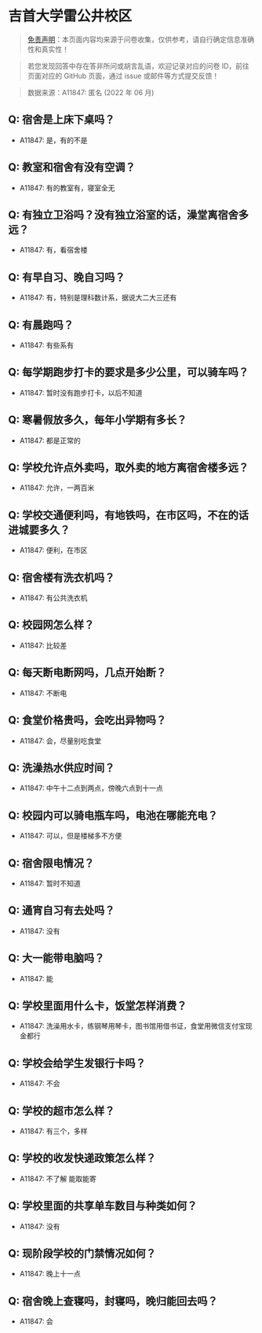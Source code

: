 # 吉首大学雷公井校区

> [免责声明](https://colleges.chat/#_3)：本页面内容均来源于问卷收集，仅供参考，请自行确定信息准确性和真实性！

> 若您发现回答中存在答非所问或胡言乱语，欢迎记录对应的问卷 ID，前往页面对应的 GitHub 页面，通过 issue 或邮件等方式提交反馈！

> 数据来源：A11847: 匿名 (2022 年 06 月)

## Q: 宿舍是上床下桌吗？

- A11847: 是，有的不是

## Q: 教室和宿舍有没有空调？

- A11847: 有的教室有，寝室全无

## Q: 有独立卫浴吗？没有独立浴室的话，澡堂离宿舍多远？

- A11847: 有，看宿舍楼

## Q: 有早自习、晚自习吗？

- A11847: 有，特别是理科数计系，据说大二大三还有

## Q: 有晨跑吗？

- A11847: 有些系有

## Q: 每学期跑步打卡的要求是多少公里，可以骑车吗？

- A11847: 暂时没有跑步打卡，以后不知道

## Q: 寒暑假放多久，每年小学期有多长？

- A11847: 都是正常的

## Q: 学校允许点外卖吗，取外卖的地方离宿舍楼多远？

- A11847: 允许，一两百米

## Q: 学校交通便利吗，有地铁吗，在市区吗，不在的话进城要多久？

- A11847: 便利，在市区

## Q: 宿舍楼有洗衣机吗？

- A11847: 有公共洗衣机

## Q: 校园网怎么样？

- A11847: 比较差

## Q: 每天断电断网吗，几点开始断？

- A11847: 不断电

## Q: 食堂价格贵吗，会吃出异物吗？

- A11847: 会，尽量别吃食堂

## Q: 洗澡热水供应时间？

- A11847: 中午十二点到两点，傍晚六点到十一点

## Q: 校园内可以骑电瓶车吗，电池在哪能充电？

- A11847: 可以，但是楼梯多不方便

## Q: 宿舍限电情况？

- A11847: 暂时不知道

## Q: 通宵自习有去处吗？

- A11847: 没有

## Q: 大一能带电脑吗？

- A11847: 能

## Q: 学校里面用什么卡，饭堂怎样消费？

- A11847: 洗澡用水卡，练钢琴用琴卡，图书馆用借书证，食堂用微信支付宝现金都行

## Q: 学校会给学生发银行卡吗？

- A11847: 不会

## Q: 学校的超市怎么样？

- A11847: 有三个，多样

## Q: 学校的收发快递政策怎么样？

- A11847: 不了解 能取能寄

## Q: 学校里面的共享单车数目与种类如何？

- A11847: 没有

## Q: 现阶段学校的门禁情况如何？

- A11847: 晚上十一点

## Q: 宿舍晚上查寝吗，封寝吗，晚归能回去吗？

- A11847: 会

